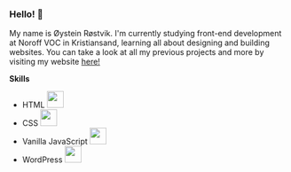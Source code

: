 ### Hello! 👋

My name is Øystein Røstvik. I'm currently studying front-end development at Noroff VOC in Kristiansand, learning all about designing and building websites.  You can take a look at all my previous projects and more by visiting my website [here!](https://portfolio-oystein-rostvik.netlify.app)

**Skills**
* HTML <img height=30 src="https://cdn.jsdelivr.net/gh/devicons/devicon/icons/html5/html5-original-wordmark.svg" />
* CSS <img height=30 src="https://cdn.jsdelivr.net/gh/devicons/devicon/icons/css3/css3-original-wordmark.svg" />
* Vanilla JavaScript <img height=30 src="https://cdn.jsdelivr.net/gh/devicons/devicon/icons/javascript/javascript-original.svg" />
* WordPress <img height=30 src="https://cdn.jsdelivr.net/gh/devicons/devicon/icons/wordpress/wordpress-original.svg" />

<!--
**Tanix98/Tanix98** is a ✨ _special_ ✨ repository because its `README.md` (this file) appears on your GitHub profile.

Here are some ideas to get you started:

- 🔭 I’m currently working on ...
- 🌱 I’m currently learning ...
- 👯 I’m looking to collaborate on ...
- 🤔 I’m looking for help with ...
- 💬 Ask me about ...
- 📫 How to reach me: ...
- 😄 Pronouns: ...
- ⚡ Fun fact: ...
-->
